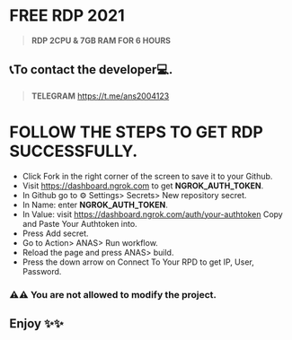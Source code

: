 # FREE RDP 2021

> **RDP 2CPU & 7GB RAM FOR 6 HOURS**

## 📞To contact the developer💻.

> **TELEGRAM**
> https://t.me/ans2004123

# FOLLOW THE STEPS TO GET RDP SUCCESSFULLY.

* Click Fork in the right corner of the screen to save it to your Github.
* Visit https://dashboard.ngrok.com to get **NGROK_AUTH_TOKEN**.
* In Github go to ⚙ Settings> Secrets> New repository secret.
* In Name: enter **NGROK_AUTH_TOKEN**.
* In Value: visit https://dashboard.ngrok.com/auth/your-authtoken Copy and Paste Your Authtoken into.
* Press Add secret.
* Go to Action> ANAS> Run workflow.
* Reload the page and press ANAS> build.
* Press the down arrow on Connect To Your RPD to get IP, User, Password.


### ⚠️⚠️ You are not allowed to modify the project.


## Enjoy ✨✨
